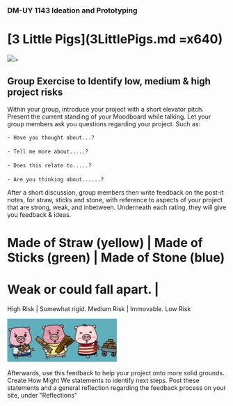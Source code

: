 ### DM-UY 1143 Ideation and Prototyping


# [3 Little Pigs](3LittlePigs.md =x640)


<image src="../Images/3PigsHomes.jpg" style="width:50%"/>> 

## Group Exercise to Identify low, medium & high project risks

Within your group, introduce your project with a short elevator pitch. Present the current standing of your Moodboard while talking. Let your group members ask you questions regarding your project. Such as:

	- Have you thought about...?

	- Tell me more about.....?

	- Does this relate to.....?

	- Are you thinking about......?

After a short discussion, group members then write feedback on the post-it notes, for straw, sticks and stone, with reference to aspects of your project that are strong, weak, and inbetween. Underneath each rating, they will give you feedback & ideas.

# __Made of Straw__ (yellow)   |    __Made of Sticks__ (green)   |   __Made of Stone__ (blue)

# Weak or could fall apart. |
High Risk         |     Somewhat rigid. 
Medium Risk       |     Immovable. Low Risk


<img src= "../Images/3Pigs.jpg" style="width:50%"/>

Afterwards, use this feedback to help your project onto more solid grounds. Create How Might We statements to identify next steps. Post these statements and a general reflection regarding the feedback process on your site, under "Reflections"